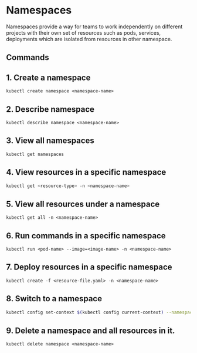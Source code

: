 
# Namespaces

Namespaces provide a way for teams to work independently on different projects with their own set of resources such as pods, services, deployments which are isolated from resources in other namespace.



## Commands 
## 1. Create a namespace
```
kubectl create namespace <namespace-name>
```
## 2. Describe namespace
```
kubectl describe namespace <namespace-name>
```
## 3. View all namespaces
```
kubectl get namespaces
```
## 4. View resources in a specific namespace
```bash
kubectl get <resource-type> -n <namespace-name>
```
## 5. View all resources under a namespace
```
kubectl get all -n <namespace-name>
```

## 6. Run commands in a specific namespace
```
kubectl run <pod-name> --image=<image-name> -n <namespace-name>
```
## 7. Deploy resources in a specific namespace
```
kubectl create -f <resource-file.yaml> -n <namespace-name>
```

## 8. Switch to a namespace
```bash
kubectl config set-context $(kubectl config current-context) --namespace=<namespace-name>
```

## 9. Delete a namespace and all resources in it.
```
kubectl delete namespace <namespace-name>
```